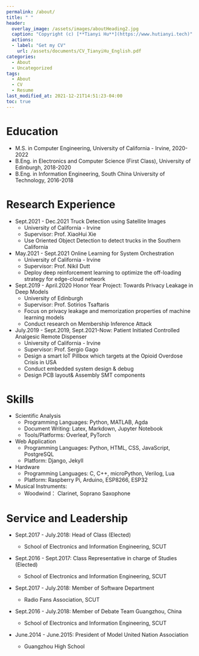 ```yaml
---
permalink: /about/
title: " "
header:
  overlay_image: /assets/images/aboutHeading2.jpg
  caption: "Copyright (c) [**Tianyi Hu**](https://www.hutianyi.tech)"
  actions:
  - label: "Get my CV"
    url: /assets/documents/CV_TianyiHu_English.pdf
categories:
  - About
  - Uncategorized
tags:
  - About
  - CV
  - Resume
last_modified_at: 2021-12-21T14:51:23-04:00
toc: true
---
```


Education
======
* M.S. in Computer Engineering, University of California - Irvine, 2020-2022 
* B.Eng. in Electronics and Computer Science (First Class), University of Edinburgh, 2018-2020 
* B.Eng. in Information Engineering, South China University of Technology, 2016-2018

Research Experience
======
* Sept.2021 - Dec.2021 Truck Detection using Satellite Images
   * University of California - Irvine
   * Supervisor: Prof. XiaoHui Xie
   *  Use Oriented Object Detection to detect trucks in the Southern California
* May.2021 - Sept.2021 Online Learning for System Orchestration
   * University of California - Irvine
   * Supervisor: Prof. Nikil Dutt
   * Deploy deep reinforcement learning to optimize the off-loading strategy for edge-cloud network 
* Sept.2019 - April.2020 Honor Year Project: Towards Privacy Leakage in Deep Models
   * University of Edinburgh
   * Supervisor: Prof. Sotirios Tsaftaris
   * Focus on privacy leakage and memorization properties of machine learning models
   * Conduct research on Membership Inference Attack
* July.2019 - Sept.2019, Sept.2021-Now: Patient Initiated Controlled Analgesic Remote Dispenser
  * University of California - Irvine 
  * Supervisor: Prof. Sergio Gago
  * Design a smart IoT Pillbox which targets at the Opioid Overdose Crisis in USA
  * Conduct embedded system design & debug
  * Design PCB layout& Assembly SMT components

Skills
======
* Scientific Analysis
  * Programming Languages: Python, MATLAB, Agda
  * Document Writing: Latex, Markdown, Jupyter Notebook
  * Tools/Platforms: Overleaf, PyTorch
* Web Application
  * Programming Languages: Python, HTML, CSS, JavaScript, PostgreSQL
  * Platform: Django, Jekyll
* Hardware
  * Programming Languages: C, C++, microPython, Verilog, Lua
  * Platform: Raspberry Pi, Arduino, ESP8266, ESP32
* Musical Instruments:
  * Woodwind： Clarinet, Soprano Saxophone

<!-- 

Publications
======
  <ul>{% for post in site.publications %}
    {% include archive-single-cv.html %}
  {% endfor %}</ul>

Talks
======
  <ul>{% for post in site.talks %}
    {% include archive-single-talk-cv.html %}
  {% endfor %}</ul>

Teaching
======
  <ul>{% for post in site.teaching %}
    {% include archive-single-cv.html %}
  {% endfor %}</ul>
-->  

Service and Leadership
======
* Sept.2017 - July.2018: Head of Class (Elected)
  * School of Electronics and Information Engineering, SCUT

* Sept.2016 - Sept.2017: Class Representative in charge of Studies (Elected) 
  * School of Electronics and Information Engineering, SCUT 

* Sept.2017 - July.2018: Member of Software Department
  * Radio Fans Association, SCUT

* Sept.2016 - July.2018: Member of Debate Team Guangzhou, China
  * School of Electronics and Information Engineering, SCUT

* June.2014 - June.2015: President of Model United Nation Association
  * Guangzhou High School 